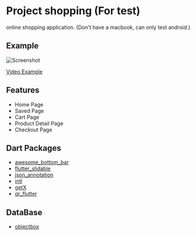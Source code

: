# Project shopping (For test)

online shopping application. (Don't have a macbook, can only test android.)

## Example

![Screenshot](https://github.com/than1998/Shop_Shop/assets/124240319/83355b0f-20fe-406e-a92a-f4051ea26f19)

[Video Example](https://drive.google.com/file/d/15mgv4WmBZ9gGXEehgdChJObaCKZ9IAbE/view?usp=sharing)

## Features
- Home Page
- Saved Page
- Cart Page
- Product Detail Page
- Checkout Page

## Dart Packages
- [awesome_bottom_bar](https://pub.dev/packages/awesome_bottom_bar)
- [flutter_slidable](https://pub.dev/packages/flutter_slidable)
- [json_annotation](https://pub.dev/packages/json_annotation)
- [intl](https://pub.dev/packages/intl)
- [getX](https://pub.dev/packages/get)
- [qr_flutter](https://pub.dev/packages/qr_flutter)

## DataBase
- [objectbox](https://pub.dev/packages/objectbox)
